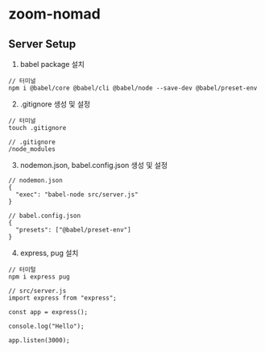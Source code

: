 # zoom-nomad

## Server Setup
1. babel package 설치
```
// 터미널
npm i @babel/core @babel/cli @babel/node --save-dev @babel/preset-env
```

2. .gitignore 생성 및 설정
```
// 터미널 
touch .gitignore
```
```
// .gitignore
/node_modules
```

3. nodemon.json, babel.config.json 생성 및 설정
``` 
// nodemon.json
{
  "exec": "babel-node src/server.js"
}
```
```
// babel.config.json
{
  "presets": ["@babel/preset-env"]
}
```

4. express, pug 설치
```
// 터미털
npm i express pug
```
```
// src/server.js
import express from "express";

const app = express();

console.log("Hello");

app.listen(3000);
```